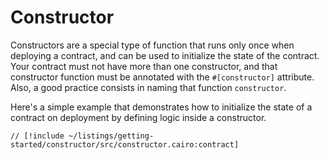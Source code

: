 # Constructor

Constructors are a special type of function that runs only once when deploying a contract, and can be used to initialize the state of the contract. Your contract must not have more than one constructor, and that constructor function must be annotated with the `#[constructor]` attribute. Also, a good practice consists in naming that function `constructor`.

Here's a simple example that demonstrates how to initialize the state of a contract on deployment by defining logic inside a constructor.

```cairo
// [!include ~/listings/getting-started/constructor/src/constructor.cairo:contract]
```
